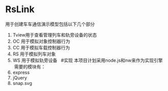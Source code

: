 # RsLink
用于创建车车通信演示模型包括以下几个部分
1. Tview用于查看管理列车和轨旁设备的状态
2. OC 用于模拟对象控制器行为
3. CC 用于模拟车载控制器行为
4. RS 用于模拟列车对象
5. WS 用于模拟轨旁设备  
#实现
本项目计划采用node.js和nw来作为实现引擎  需要的模块有：  
1. express
2. jQuery
3. snap.svg
